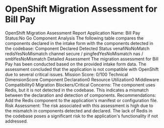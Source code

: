 # OpenShift Migration Assessment for Bill Pay

OpenShift Migration Assessment Report Application Name: Bill Pay Status:No Go Component Analysis The following table compares the components declared in the intake form with the components detected in the codebase: Component Declared Detected Status venafiNoNoMatch redisYesNoMismatch channel secure / pingfedYesNoMismatch nas / smbYesNoMismatch Detailed Assessment The migration assessment for Bill Pay has been conducted based on the provided intake form data. The assessment concluded that the application is not compatible with OpenShift due to several critical issues. Mission Score: 0/100 Technical DimensionScore Component Declaration0 Resource Utilization0 Middleware Compatibility0 Migration Blockers/Critical Concerns: The component uses Redis, but it is not detected in the codebase. This indicates a mismatch between the declaration and detection of components. Recommendations: Add the Redis component to the application's manifest or configuration file. Risk Assessment: The risk associated with this assessment is high due to the mismatch in components detected and declared. The lack of Redis in the codebase poses a significant risk to the application's functionality if not addressed.